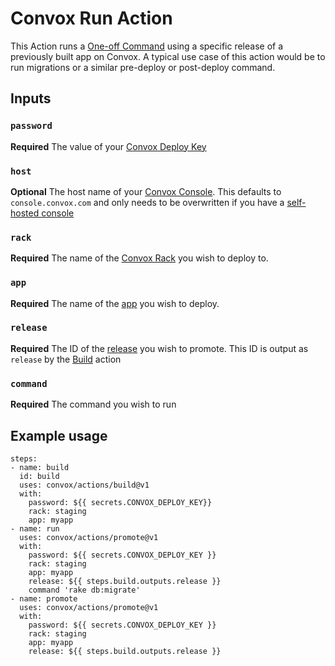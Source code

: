 # Convox Run Action
This Action runs a [One-off Command](https://docs.convox.com/management/one-off-commands) using a specific release of a previously built app on Convox. A typical use case of this action would be to run migrations or a similar pre-deploy or post-deploy command.

## Inputs
### `password`
**Required** The value of your [Convox Deploy Key](https://docs.convox.com/console/deploy-keys)
### `host`
**Optional** The host name of your [Convox Console](https://docs.convox.com/introduction/console). This defaults to `console.convox.com` and only needs to be overwritten if you have a [self-hosted console](https://docs.convox.com/reference/hipaa-compliance#run-a-private-convox-console)
### `rack`
**Required** The name of the [Convox Rack](https://docs.convox.com/introduction/rack) you wish to deploy to.
### `app`
**Required** The name of the [app](https://docs.convox.com/deployment/creating-an-application) you wish to deploy.
### `release`
**Required** The ID of the [release](https://docs.convox.com/deployment/releases) you wish to promote. This ID is output as `release` by the [Build](../build) action
### `command`
**Required** The command you wish to run
## Example usage
```
steps:
- name: build
  id: build
  uses: convox/actions/build@v1
  with:
    password: ${{ secrets.CONVOX_DEPLOY_KEY}}
    rack: staging
    app: myapp
- name: run
  uses: convox/actions/promote@v1
  with:
    password: ${{ secrets.CONVOX_DEPLOY_KEY }}
    rack: staging
    app: myapp
    release: ${{ steps.build.outputs.release }}
    command 'rake db:migrate'
- name: promote
  uses: convox/actions/promote@v1
  with:
    password: ${{ secrets.CONVOX_DEPLOY_KEY }}
    rack: staging
    app: myapp
    release: ${{ steps.build.outputs.release }}
```